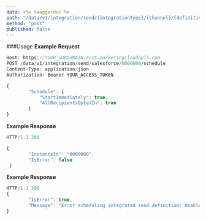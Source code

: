 ```yaml
---
data: <%= swaggerdoc %>
path: "/data/v1/integration/send/{integrationType}/{channel}/{definitionId}/schedule"
method: "post"
published: false
---
```

###Usage
**Example Request**
```js
Host: https://YOUR_SUBDOMAIN.rest.marketingcloudapis.com
POST /data/v1/integration/send/salesforce/0000000/schedule
Content-Type: application/json
Authorization: Bearer YOUR_ACCESS_TOKEN

{
		"Schedule": {
			"StartImmediately": true,
			"AllRecipientsOptedIn": true
		}
}

```
**Example Response**
```js
HTTP/1.1 200

{
		"InstanceId": "0000000",
		"IsError": false
 }
```
**Example Response**
```js
HTTP/1.1 200
{
		"IsError": true,
		"Message": "Error scheduling integrated send definition: Unable to find a salesforce email send definition with the Id 0000000 for mid 00000000"
}
```


